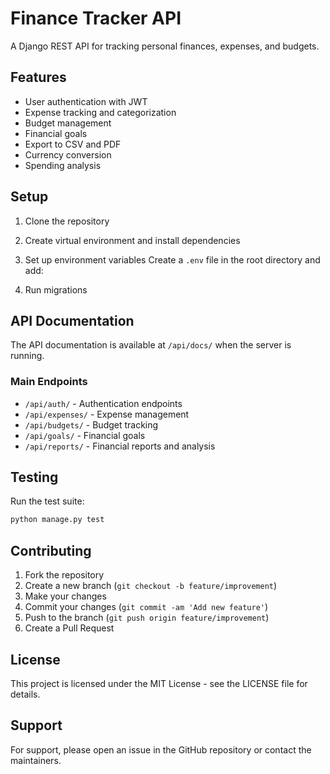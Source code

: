 # Finance Tracker API

A Django REST API for tracking personal finances, expenses, and budgets.

## Features
- User authentication with JWT
- Expense tracking and categorization
- Budget management
- Financial goals
- Export to CSV and PDF
- Currency conversion
- Spending analysis

## Setup
1. Clone the repository

2. Create virtual environment and install dependencies

3. Set up environment variables
Create a `.env` file in the root directory and add:

4. Run migrations

## API Documentation

The API documentation is available at `/api/docs/` when the server is running.

### Main Endpoints
- `/api/auth/` - Authentication endpoints
- `/api/expenses/` - Expense management
- `/api/budgets/` - Budget tracking
- `/api/goals/` - Financial goals
- `/api/reports/` - Financial reports and analysis

## Testing
Run the test suite:
```bash
python manage.py test
```

## Contributing
1. Fork the repository
2. Create a new branch (`git checkout -b feature/improvement`)
3. Make your changes
4. Commit your changes (`git commit -am 'Add new feature'`)
5. Push to the branch (`git push origin feature/improvement`)
6. Create a Pull Request

## License
This project is licensed under the MIT License - see the LICENSE file for details.

## Support
For support, please open an issue in the GitHub repository or contact the maintainers.
